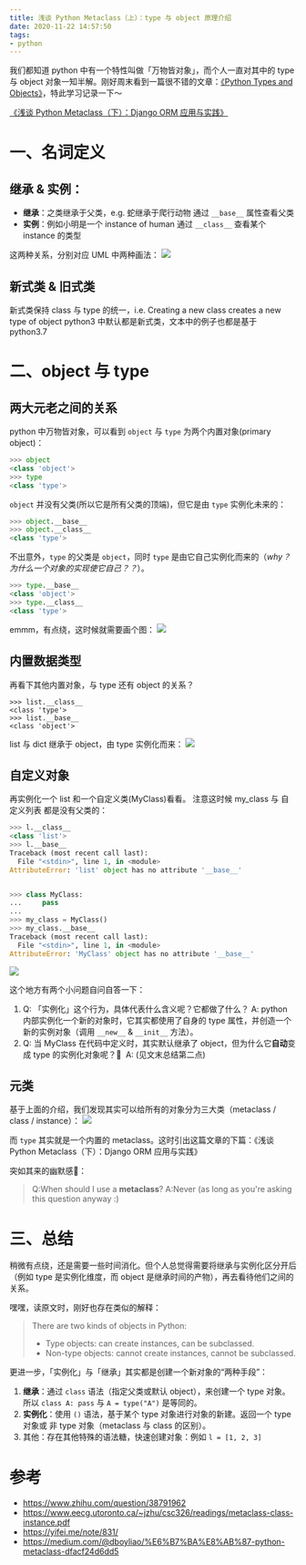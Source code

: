 ```yaml
---
title: 浅谈 Python Metaclass（上）：type 与 object 原理介绍
date: 2020-11-22 14:57:50
tags:
- python
---
```



我们都知道 python 中有一个特性叫做「万物皆对象」，而个人一直对其中的 type 与 object 对象一知半解。刚好周末看到一篇很不错的文章：[《Python Types and Objects》](https://www.eecg.utoronto.ca/~jzhu/csc326/readings/metaclass-class-instance.pdf)，特此学习记录一下～

<!--more-->

[《浅谈 Python Metaclass（下）：Django ORM 应用与实践》](/blog/20201121/metaclass-with-django-orm/)

# 一、名词定义
## 继承 & 实例：
* **继承**：之类继承于父类，e.g. 蛇继承于爬行动物
通过 `__base__` 属性查看父类
* **实例**：例如小明是一个 instance of human
通过 `__class__` 查看某个 instance 的类型

这两种关系，分别对应 UML 中两种画法：
![](/images/blog/200104_japan_travel/16054349536454.jpg)

## 新式类 & 旧式类
新式类保持 class 与 type 的统一，i.e. Creating a new class creates a new type of object
python3 中默认都是新式类，文本中的例子也都是基于 python3.7


# 二、object 与 type

## 两大元老之间的关系
python 中万物皆对象，可以看到 `object` 与 `type` 为两个内置对象(primary object)：
```python
>>> object
<class 'object'>
>>> type
<class 'type'>
```

`object` 并没有父类(所以它是所有父类的顶端)，但它是由 `type` 实例化未来的：
```python
>>> object.__base__
>>> object.__class__
<class 'type'>
```

不出意外，`type` 的父类是 `object`，同时 `type` 是由它自己实例化而来的（*why？为什么一个对象的实现使它自己？？*）。 
```python
>>> type.__base__
<class 'object'>
>>> type.__class__
<class 'type'>
```

emmm，有点绕，这时候就需要画个图：
![](/images/blog/200104_japan_travel/16054299808003.jpg)


## 内置数据类型
再看下其他内置对象，与 type 还有 object 的关系？

```
>>> list.__class__
<class 'type'>
>>> list.__base__
<class 'object'>
```

list 与 dict 继承于 object，由 type 实例化而来：
![](/images/blog/200104_japan_travel/16054303136575.jpg)

## 自定义对象
再实例化一个 list 和一个自定义类(MyClass)看看。
注意这时候 my_class 与 自定义列表 都是没有父类的：

```python
>>> l.__class__
<class 'list'>
>>> l.__base__
Traceback (most recent call last):
  File "<stdin>", line 1, in <module>
AttributeError: 'list' object has no attribute '__base__'


>>> class MyClass:
...     pass
...
>>> my_class = MyClass()
>>> my_class.__base__
Traceback (most recent call last):
  File "<stdin>", line 1, in <module>
AttributeError: 'MyClass' object has no attribute '__base__'
```

![](/images/blog/200104_japan_travel/16054322270354.jpg)

这个地方有两个小问题自问自答一下：

1. Q: 「实例化」这个行为，具体代表什么含义呢？它都做了什么？ A: python 内部实例化一个新的对象时，它其实都使用了自身的 type 属性，并创造一个新的实例对象（调用 `__new__` & `__init__` 方法）。   
2. Q: 当 MyClass 在代码中定义时，其实默认继承了 object，但为什么它**自动**变成 type 的实例化对象呢？🤔    A: (见文末总结第二点)

## 元类

基于上面的介绍，我们发现其实可以给所有的对象分为三大类（metaclass / class / instance）：
![](/images/blog/200104_japan_travel/16054350983201.jpg)

而 `type` 其实就是一个内置的 metaclass。这时引出这篇文章的下篇：《浅谈 Python Metaclass（下）：Django ORM 应用与实践》


突如其来的幽默感🤣：
> Q:When should I use a __metaclass__?
> A:Never (as long as you're asking this question anyway :)


# 三、总结

稍微有点绕，还是需要一些时间消化。但个人总觉得需要将继承与实例化区分开后（例如 type 是实例化维度，而 object 是继承时间的产物），再去看待他们之间的关系。

嘿嘿，读原文时，刚好也存在类似的解释：
> There are two kinds of objects in Python:
> 
> - Type objects: can create instances, can be subclassed. 
> - Non-type objects: cannot create instances, cannot be subclassed.

更进一步，「实例化」与「继承」其实都是创建一个新对象的“两种手段”：

1. **继承**：通过 `class` 语法（指定父类或默认 object），来创建一个 type 对象。所以 `class A: pass` 与 `A = type("A")` 是等同的。
2. **实例化**：使用 `()` 语法，基于某个 type 对象进行对象的新建。返回一个 type 对象或 非 type 对象（metaclass 与 class 的区别）。
3. 其他：存在其他特殊的语法糖，快速创建对象：例如 `l = [1, 2, 3]`


# 参考
- https://www.zhihu.com/question/38791962
- https://www.eecg.utoronto.ca/~jzhu/csc326/readings/metaclass-class-instance.pdf
- https://yifei.me/note/831/
- https://medium.com/@dboyliao/%E6%B7%BA%E8%AB%87-python-metaclass-dfacf24d6dd5

